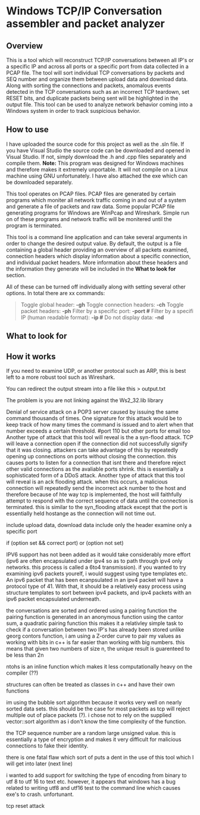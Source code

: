 # Windows TCP/IP Conversation assembler and packet analyzer

## Overview

This is a tool which will reconstruct TCP/IP conversations between all IP's or a specific IP and across all ports or a specific port from data collected in a PCAP file. The tool will sort individual TCP conversations by packets and SEQ number and organize them between upload data and download data. Along with sorting the connections and packets, anomalous events detected in the TCP conversations such as an incorrect TCP teardown, set RESET bits, and duplicate packets being sent will be highlighted in the output file. This tool can be used to analyze network behavior coming into a Windows system in order to track suspicious behavior.

## How to use

I have uploaded the source code for this project as well as the .sln file. If you have Visual Studio the source code can be downloaded and opened in Visual Studio. If not, simply download the .h and .cpp files separately and compile them. **Note:** This program was designed for Windows machines and therefore makes it extremely unportable. It will not compile on a Linux machine using GNU unfortunately. I have also attached the exe which can be downloaded separately.

This tool operates on PCAP files. PCAP files are generated by certain programs which moniter all network traffic coming in and out of a system and generate a file of packets and raw data. Some popular PCAP file generating programs for Windows are WinPcap and Wireshark. Simple run on of these programs and network traffic will be monitered until the program is terminated. 

This tool is a command line application and can take several arguments in order to change the desired output value. By default, the output is a file containing a global header providing an overview of all packets examined, connection headers which display information about a specific connection, and individual packet headers. More information about these headers and the information they generate will be included in the  **What to look for** section. 

All of these can be turned off individually along with setting several other options. In total there are xx commands:

>Toggle global header: **-gh**
>Toggle connection headers: **-ch**
>Toggle packet headers: **-ph**
>Filter by a specific port: **-port #**
>Filter by a specifi IP (human readable format): **-ip #**
>Do not display data: **-nd**

## What to look for

## How it works



If you need to examine UDP, or another protocal such as ARP, this is best left to a more robust
tool such as Wireshark.

You can redirect the output stream into a file like this > output.txt

The problem is you are not linking against the Ws2_32.lib library

Denial of service attack on a POP3 server caused by issuing the same command thousands of times. 
One signature for this attack would be to keep track of how many times the 
command is issued and to alert when that number exceeds a certain threshold. #port 110 but other ports for email too
Another type of attack that this tool will reveal is the a syn-flood attack. TCP will leave a connection open if the
connection did not successfully signify that it was closing. attackers can take advantage of this by repeatedly
opening up connections on ports without closing the connection. this causes ports to listen for a connection that isnt there
and therefore reject other valid connections as the avaliable ports shrink. this is essentially a 
sophisticated form of a DDoS attack.
Another type of attack that this tool will reveal is an ack flooding attack. when this occurs, a malicious connection
will repeatedly send the incorrect ack number to the host and therefore because of hte way tcp is implemented, the 
host will faithfully attempt to respond with the correct sequence of data until the connection is terminated.
this is similar to the syn_flooding attack except that the port is essentially held hostange as the connection will not time out.

include upload data, download data
include only the header
examine only a specific port


if (option set && correct port) or (option not set)

IPV6 support has not been added as it would take considerably more effort 
(ipv6 are often encapsulated under ipv4 so as to path through ipv4 only networks. this process is called
a 6to4 transmission). 
if you wanted to try examining ipv6 packets yourelf, i would suggest using type templates etc.
An ipv6 packet that has been ecanpsulated in an ipv4 packet will have a protocol type of 41. With that,
it should be a relatively easy process using structure templates to sort between ipv4 packets, and ipv4 packets
with an ipv6 packet encapsulated underneath.

the conversations are sorted and ordered using a pairing function 
the pairing function is generated in an anonymous function using the cantor sum, a quadratic pairing function
this makes it a relativley simple task to check if a conversation between two IP's has already been stored
unlike georg contors function, i am using a Z-order curve to pair my values as working with bits in c++ is far easier
than working with big numbers. this means that given two numbers of size n, the unique result is guarenteed to be less than 2n

ntohs is an inline function which makes it less computationally heavy on the compiler (??)

structures can often be treated as classes in c++ and have their own functions

im using the bubble sort algorithm because it works very well on nearly sorted data sets. this should be the case for most packets as
tcp will reject multiple out of place packets (?). i chose not to rely on the supplied vector::sort algorithm as i
don't know the time complexity of the function.

the TCP sequence number are a random large unsigned value. this is essentially a type of encryption and makes it very difficult
for malicious connections to fake their identity.

there is one fatal flaw which sort of puts a dent in the use of this tool which I will get into later (next line)

i wanted to add support for switching the type of encoding from binary to utf 8 to utf 16 to text etc. however,
it appears that windows has a bug related to writing utf8 and utf16 test to the command line which causes
exe's to crash. unfortunant.

tcp reset attack
